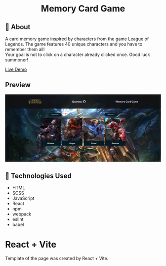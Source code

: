 <p align="center">
    <h1 align="center">Memory Card Game</h1>
  </a>
</p> 

## :bell: About
A card memory game inspired by characters from the game League of Legends. The game features 40 unique characters and you have to remember them all!  
Your goal is not to click on a character already clicked once. Good luck summoner!

[Live Demo](https://quartezz.github.io/MemoryCard/)

## Preview
<img src="./public/preview.png" alt="Preview">

## :wrench: Technologies Used
- HTML
- SCSS
- JavaScript
- React
- npm
- webpack
- eslint
- babel


# React + Vite

Template of the page was created by React + Vite.

